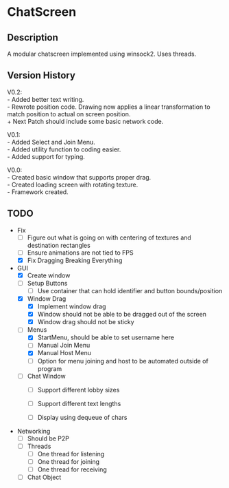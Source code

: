 # ChatScreen

## Description

A modular chatscreen implemented using winsock2. Uses threads.

## Version History

V0.2:  
    - Added better text writing.  
    - Rewrote position code. Drawing now applies a linear transformation to match position to actual on screen position.  
    + Next Patch should include some basic network code.

V0.1:  
    - Added Select and Join Menu.  
    - Added utility function to coding easier.  
    - Added support for typing.

V0.0:  
    - Created basic window that supports proper drag.  
    - Created loading screen with rotating texture.  
    - Framework created.

## TODO

- Fix
    - [ ] Figure out what is going on with centering of textures and destination rectangles
    - [ ] Ensure animations are not tied to FPS
    - [x] Fix Dragging Breaking Everything

- GUI
    - [x] Create window
    - [ ] Setup Buttons
        - [ ] Use container that can hold identifier and button bounds/position
    - [x] Window Drag
        - [x] Implement window drag
        - [x] Window should not be able to be dragged out of the screen
        - [x] Window drag should not be sticky
    - [ ] Menus
        - [x] StartMenu, should be able to set username here
        - [ ] Manual Join Menu
        - [x] Manual Host Menu
        - [ ] Option for menu joining and host to be automated outside of program
    - [ ] Chat Window
        - [ ] Support different lobby sizes
        - [ ] Support different text lengths
        - [ ] Display using dequeue of chars


- Networking
    - [ ] Should be P2P
    - [ ] Threads
        - [ ] One thread for listening
        - [ ] One thread for joining
        - [ ] One thread for receiving
    - [ ] Chat Object